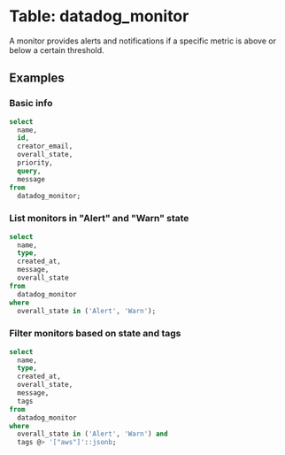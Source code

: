 # Table: datadog_monitor

A monitor provides alerts and notifications if a specific metric is above or below a certain threshold.

## Examples

### Basic info

```sql
select
  name,
  id,
  creator_email,
  overall_state,
  priority,
  query,
  message
from
  datadog_monitor;
```

### List monitors in "Alert" and "Warn" state

```sql
select
  name,
  type,
  created_at,
  message,
  overall_state
from
  datadog_monitor
where
  overall_state in ('Alert', 'Warn');
```

### Filter monitors based on state and tags

```sql
select
  name,
  type,
  created_at,
  overall_state,
  message,
  tags
from
  datadog_monitor
where
  overall_state in ('Alert', 'Warn') and
  tags @> '["aws"]'::jsonb;
```
